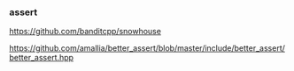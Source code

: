 <!--
 * @Author: your name
 * @Date: 2021-03-19 14:26:55
 * @LastEditTime: 2021-03-19 14:27:14
 * @LastEditors: Please set LastEditors
 * @Description: In User Settings Edit
 * @FilePath: /mt-ccs/doc/libs.md
-->


### assert

https://github.com/banditcpp/snowhouse

https://github.com/amallia/better_assert/blob/master/include/better_assert/better_assert.hpp